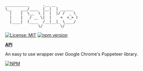 ```
___________      .__ __
\__    ___/____  |__|  | ______
  |    |  \__  \ |  |  |/ /  _ \
  |    |   / __ \|  |    <  <_> )
  |____|  (____  /__|__|_ \____/
               \/        \/
```
[![License: MIT](https://img.shields.io/badge/License-MIT-blue.svg)](https://opensource.org/licenses/MIT) [![npm version](https://badge.fury.io/js/taiko.svg)](https://badge.fury.io/js/taiko)

[**API**](https://getgauge.github.io/Taiko/)

An easy to use wrapper over Google Chrome's Puppeteer library.

[![NPM](https://nodei.co/npm/taiko.png)](https://npmjs.org/package/taiko)
